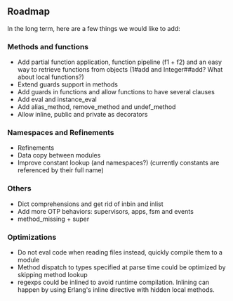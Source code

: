 ## Roadmap

In the long term, here are a few things we would like to add:

### Methods and functions

* Add partial function application, function pipeline (f1 + f2) and an easy way to retrieve functions from objects (1#add and Integer##add? What about local functions?)
* Extend guards support in methods
* Add guards in functions and allow functions to have several clauses
* Add eval and instance_eval
* Add alias\_method, remove\_method and undef\_method
* Allow inline, public and private as decorators

### Namespaces and Refinements

* Refinements
* Data copy between modules
* Improve constant lookup (and namespaces?) (currently constants are referenced by their full name)

### Others

* Dict comprehensions and get rid of inbin and inlist
* Add more OTP behaviors: supervisors, apps, fsm and events
* method\_missing + super

### Optimizations

* Do not eval code when reading files instead, quickly compile them to a module
* Method dispatch to types specified at parse time could be optimized by skipping method lookup
* regexps could be inlined to avoid runtime compilation. Inlining can happen by using Erlang's inline directive with hidden local methods.
